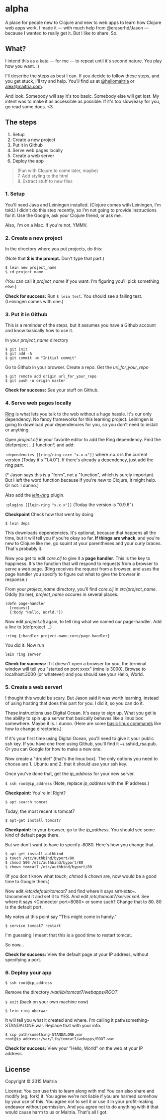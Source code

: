 # alpha
A place for people new to Clojure and new to web apps to learn how Clojure web apps work. I made it &mdash; with much help from @eraserhd/Jason &mdash; because I wanted to really get it. But I like to share. So.

## What?
I intend this as a kata &mdash; for me &mdash; to repeat until it's second nature. You play how you want. :)

I'll describe the steps as best I can. If you decide to follow these steps, and you get stuck, I'll try and help. You'll find us at [@hellomaitria](twitter.com/hellomaitria) or [alex@maitria.com](mailto:alex@maitria.com).

And look. Somebody will say it's too basic. Somebody else will get lost. My intent was to make it as accessible as possible. If it's too slow/easy for you, go read some docs. <3

## The steps

1. Setup
2. Create a new project
3. Put it in Github
4. Serve web pages locally
5. Create a web server
6. Deploy the app

>(Fun with Clojure to come later, maybe)<br>
> 7. Add styling to the html<br>
> 8. Extract stuff to new files 

### 1. Setup

You'll need Java and Leiningen installed. (Clojure comes with Leiningen, I'm told.) I didn't do this step recently, so I'm not going to provide instructions for it. Use the Google, ask your Clojure friend, or ask me.

Also, I'm on a Mac. If you're not, YMMV.

### 2. Create a new project

In the directory where you put projects, do this:

(Note that **$ is the prompt.** Don't type that part.)

```
$ lein new project_name
$ cd project_name
```

(You can call it *project_name* if you want. I'm figuring you'll pick something else.)

**Check for success:** Run `$ lein test`. You should see a failing test. (Leiningen comes with one.)

### 3. Put it in Github

This is a reminder of the steps, but it assumes you have a Github account and know basically how to use it.

In your *project_name* directory

```
$ git init  
$ git add -A   
$ git commit -m "Initial commit"  
```
Go to Github in your browser. Create a repo. Get the *url_for_your_repo*

```
$ git remote add origin url_for_your_repo
$ git push -u origin master
```

**Check for success:** See your stuff on Github.

### 4. Serve web pages locally

[Ring](https://github.com/ring-clojure/ring) is what lets you talk to the web without a huge hassle. It's our only dependency. No fancy frameworks for this learning project. Leiningen is going to download your dependencies for you, so you don't need to install or anything. 

Open *project.clj* in your favorite editor to add the Ring dependency. Find the (defproject ...) function\*, and add:

`:dependencies [[ring/ring-core "x.x.x"]]` where *x.x.x* is the current version (Today it's "1.4.0"). If there's already a dependency, just add the ring part.

(\* Jason says this is a "form", not a "function", which is surely important. But I left the word function because if you're new to Clojure, it might help. Or not. I dunno.)

Also add the *[lein-ring](https://github.com/weavejester/lein-ring)* plugin.

`:plugins [[lein-ring "x.x.x"]]` (Today the version is "0.9.6")

**Checkpoint** Check how that went by doing

`$ lein deps`

This downloads dependencies. It's optional, because that happens all the time, but it will tell you if you're okay so far. **If things are whack**, and you're new to Clojure like me, go squint at your parentheses and your curly braces. That's probably it.

Now you get to edit *core.clj* to give it a **page handler**. This is the key to happiness. It's the function that will respond to requests from a browser to serve a web page. (Ring receives the request from a browser, and uses the page handler you specify to figure out what to give the browser in response.)

From your *project_name* directory, you'll find *core.clj* in *src/project_name*. Oddly (to me), *project_name* occures in several places.

```
(defn page-handler
  [request]
  {:body "Hello, World."})
```

Now edit *project.clj* again, to tell ring what we named our page-handler. Add a line to (defproject ...)

`:ring {:handler project-name.core/page-handler}`

You did it. Now run

`lein ring server`

**Check for success:** If it doesn't open a browser for you, the terminal window will tell you "started on port xxxx" (mine is 3000). Browse to localhost:3000 (or whatever) and you should see your Hello, World.

### 5. Create a web server!
I thought this would be scary. But Jason said it was worth learning, instead of using hosting that does this part for you. I did it, so you can do it.

These instructions use Digital Ocean. It's easy to sign up. What you get is the ability to spin up a server that basically behaves like a linux box somewhere. Maybe it is. I dunno. (Here are some [basic linux commands](http://www.comptechdoc.org/os/linux/usersguide/linux_ugbasics.html) like how to change directories.) 

If it's your first time using Digital Ocean, you'll need to give it your public ssh key. If you have one from using Github, you'll find it ~/.ssh/id_rsa.pub. Or you can Google for how to make a new one.

Now create a "droplet" (that's the linux box). The only options you need to choose are 1. Ubuntu and 2. that it should use your ssh key.

Once you've done that, get the *ip_address* for your new server.

`$ ssh root@ip_address` (Note, replace *ip_address* with the IP address.)

**Checkpoint:** You're in! Right?

`$ apt search tomcat`

Today, the most recent is tomcat7

`$ apt-get install tomcat7`

**Checkpoint:** In your browser, go to the *ip_address*. You should see some kind of default page there.

But we don't want to have to specify :8080. Here's how you change that.

```
$ apt-get install authbind
$ touch /etc/authbind/byport/80
$ chmod 500 /etc/authbind/byport/80
$ chown tomcat7 /etc/authbind/byport/80
```

(If you don't know what *touch*, *chmod* & *chown* are, now would be a good time to Google them.)

Now edit */etc/default/tomcat7* and find where it says `AUTHBIND=`. Uncomment it and set it to YES.
And edit */etc/tomcat7/server.xml*. See where it says \<Connector port=8080\> or some such? Change that to 80. 80 is the default port.

My notes at this point say "This might come in handy."

`$ service tomcat7 restart`

I'm guessing I meant that this is a good time to restart tomcat.

So now...

**Check for success:** View the default page at your IP address, without specifying a port.

### 6. Deploy your app

`$ ssh root@ip_address`

Remove the directory */var/lib/tomcat7/webapps/ROOT*

`$ exit` (back on your own machine now)

`$ lein ring uberwar`

It will tell you what it created and where. I'm calling it path/something-STANDALONE.war. Replace that with your info.

`$ scp path/something-STANDALONE.war root@ip_address:/var/lib/tomcat7/webapps/ROOT.war`

**Check for success:** View your "Hello, World" on the web at your IP address.


## License

Copyright © 2015 Maitria

License: You can use this to learn along with me! You can also share and modify (eg. fork) it. You agree we're not liable if you are harmed somehow by your use of this. You agree not to sell it or use it in your profit-making endeavor without permission. And you agree not to do anything with it that would cause harm to us or Maitria. That's all I got.
